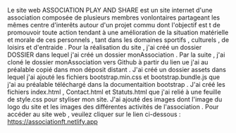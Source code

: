 Le site web ASSOCIATION PLAY AND SHARE est un site internet d'une association composée de plusieurs membres vonlontaires partageant les mêmes centre d'interêts autour d'un projet commu dont l'objectif est t de promouvoir toute action tendant à une amélioration de la situation matérielle et morale de ces personnels , tant dans les domaines sportifs , culturels , de loisirs et d'entraide .
Pour la réalisation du site , j'ai créé un dossier DOSSIER dans lequel j'ai créé un dossier monAssociation . Par la suite , j'ai cloné le dossier monAssociation vers Github à partir du lien ue j'ai au préalable copié dans mon déposit distant .
J'ai créé un dossier assets dans lequel j'ai ajouté les fichiers bootstrap.min.css et bootstrap.bundle.js que j'ai au préalable téléchargé dans la documentaition bootstrap .
J'ai créé les fichiers index.html , Contact.html et Statuts.html que j'ai relié à une feuille de style.css pour styliser mon site.
J'ai ajouté des images dont l'image du logo du site et les images des différentes activités de l'association .
Pour accéder au site web , veuilez cliquer sur le lien ci-dessous :
https://associationft.netlify.app

